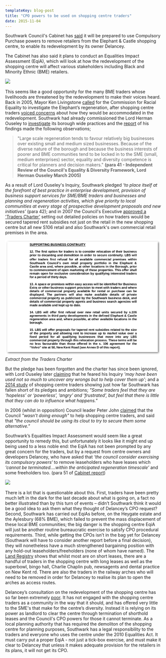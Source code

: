 ```yaml
---
templateKey: blog-post
title: "CPO powers to be used on shopping centre traders"
date: 2015-11-04
---
```


Southwark Council's Cabinet has [said](http://moderngov.southwark.gov.uk/documents/s57189/Report%20Elephant%20and%20castle.pdf) it will be prepared to use Compulsory Purchase powers to remove retailers from the Elephant & Castle shopping centre, to enable its redevelopment by its owner Delancey.

The Cabinet has also said it plans to conduct an Equalities Impact Assessment (EqiA), which will look at how the redevelopment of the shopping centre will affect various stakeholders including Black and Minority Ethnic (BME) retailers.  

![](http://heygatewashome.org/img/bbc_ouseley.png)

This seems like a good opportunity for the many BME traders whose livelihoods are threatened by the redevelopment to make their voices heard. Back in 2005, Mayor Ken Livingstone [called](http://www.theguardian.com/society/2005/dec/15/regeneration.communities) for the Commission for Racial Equality to investigate the Elephant’s regeneration, after shopping centre traders [voiced concerns](http://www.london-se1.co.uk/news/view/1906) about how they would be accommodated in the redevelopment.  Southwark had already commissioned the Lord Herman Ouseley to [investigate](http://heygate.github.io/img/ouseley_report.pdf) its borough wide practices and the [report](http://moderngov.southwark.gov.uk/Data/Council%20Assembly/20050324/Agenda/2%20-%20Independent%20Review%20ofthe%20Council's%20Equality%20and%20Diversity%20Framework%20by%20Lord%20HermanOuseley%20-%20appendix%201.pdf) of his findings made the following observations;


>"Large scale regeneration tends to favour relatively big businesses over existing small and medium sized businesses. Because of the diverse nature of the borough and because the business interests of poorer and BME communities tend to be locked in to the SME (small, medium enterprises) sector, equality and diversity competence is critical for planners and decision makers." __(para 41 - Independent Review of the Council's Equality & Diversity Framework, Lord Herman Ouseley March 2005)__

As a result of Lord Ouseley's Inquiry, Southwark pledged _‘to place itself at the forefront of best practice in enterprise development, provision of business support services for SME/BME traders and businesses and planning and regeneration activities, which give priority to local communities at every stage of prospective development proposals and new initiatives’_ (para 42); and in 2007 the Council's Executive [approved a 'Traders Charter'](http://moderngov.southwark.gov.uk/Data/Overview%20&%20Scrutiny%20Committee/20070709/Agenda/Traders%20proposedcharter.pdf) setting out detailed policies on how traders would be secured tapered rent subsidies not just on the retail in the new shopping centre but all new S106 retail and also Southwark's own commercial retail premises in the area. 

![](/img/lbstraderscharterextract.png)
*Extract from the Traders Charter*

But the pledge has been forgotten and the charter has since been ignored, with Lord Ouseley later [claiming](http://heygate.github.io/img/EveningStandard23June2005.pdf) that he feared his Inquiry _'may have been used not so much to uncover any wrongs but to help cover them up'_; and a [2014 study](http://tradingplaces-elephant.tumblr.com/) of shopping centre traders showing just how far Southwark has fallen short of its pledges and ambitions;
_"Some traders feel that they are ‘hopeless’ or ‘powerless’, ‘angry’ and ‘frustrated’, but feel that there is little that they can do to influence what happens."_

In 2006 (whilst in opposition) Council leader Peter John [claimed](http://www.london-se1.co.uk/news/view/2122) that the Council _"wasn't doing enough"_ to help shopping centre traders, and said that _"the council should be using its clout to try to secure them some alternative."_

Southwark’s Equalities Impact Assessment would seem like a great opportunity to remedy this, but unfortunately it looks like it might end up being used to a less noble end: the EqiA has not been prompted by any great concern for the traders, but by a request from centre owners and developers Delancey, who have asked that _‘the council consider exercising its compulsory powers‘_ to remove leaseholders who have leases which _‘cannot be terminated….within the anticipated regeneration timescale’_ and some freeholders too. (para 51 of [Cabinet report](http://moderngov.southwark.gov.uk/documents/s57189/Report%20Elephant%20and%20castle.pdf)) 

![](http://www.social-life.co/media/cache/7c/d8/7cd88351c83035bea1af1a55ffe6d81a.jpg)

There is a lot that is questionable about this.  First, traders have been pretty much left in the dark for the last decade about what is going on, a fact no better illustrated than by this turn of events – didn’t Southwark think it would be a good idea to ask them what they thought of Delancey’s CPO request?  Second, Southwark has carried out EqiAs before, on the Heygate estate and the Aylesbury (68% BME), which failed to prevent the mass displacement of these local BME communities; the big danger is the shopping centre EqiA will just be another routine bureaucratic exercise to satisfy CPO procedural requirements. Third, while getting the CPOs isn’t in the bag yet for Delancey (Southwark will have to consider another report before a final decision), they will nonetheless have a much strengthened bargaining position with any hold-out leaseholders/freeholders (none of whom have named).
The [Land Registry](http://crappistmartin.github.io/images/ShoppingCentre_LandRegistry.pdf) shows that whilst most are on short leases, there are a handful of traders in the shopping centre with long leases as well as the superbowl, bingo hall, Charlie Chaplin pub, newsagents and dental practice on New Kent rd. There are also the traders in the railway arches who will need to be removed in order for Delancey to realise its plan to open the arches as access routes.


Delancey’s consultation on the redevelopment of the shopping centre has so far been extremely [poor](/2015-07-12-shopping-centre-and-lcc-redevelopment-proposals/). It has not engaged with the shopping centre traders as a community in the way that it should, and has offered very little to the SME's that make for the centre’s diversity. Instead it is relying on its power as landlord to clear the centre through termination of shorthold leases and the Council's CPO powers for those it cannot terminate. As a local planning authority that has required the demoliton of the shopping centre for planning purposes, Southwark has a legal responsibility to the traders and everyone who uses the centre under the 2010 Equalities Act. It must carry put a proper EqiA - not just a tick-box exercise, and must make it clear to Delancey that unless it makes adequate provision for the retailers in its plans, it will not get its CPO.

